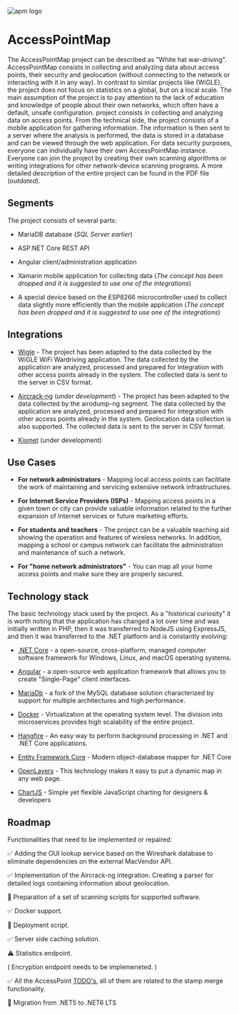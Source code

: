 ![apm logo](https://user-images.githubusercontent.com/46250989/123469319-2b96bb80-d5f3-11eb-9b53-d8be8fa73c0b.png)
#  AccessPointMap

The AccessPointMap project can be described as "White hat war-driving". AccessPointMap consists in collecting and analyzing data about access points, their security and geolocation (without connecting to the network or interacting with it in any way). In contrast to similar projects like (WiGLE), the project does not focus on statistics on a global, but on a local scale. The main assumption of the project is to pay attention to the lack of education and knowledge of people about their own networks, which often have a default, unsafe configuration. project consists in collecting and analyzing data on access points. From the technical side, the project consists of a mobile application for gathering information. The information is then sent to a server where the analysis is performed, the data is stored in a database and can be viewed through the web application. For data security purposes, everyone can individually have their own AccessPointMap instance. Everyone can join the project by creating their own scanning algorithms or writing integrations for other network-device scanning programs.
A more detailed description of the entire project can be found in the PDF file (*outdated*).

##  Segments

The project consists of several parts:

- MariaDB database (*SQL Server earlier*)

- ASP.NET Core REST API

- Angular client/administration application

- Xamarin mobile application for collecting data (*The concept has been dropped and it is suggested to use one of the integrations*)

- A special device based on the ESP8266 microcontroller used to collect data slightly more efficiently than the mobile application (*The concept has been dropped and it is suggested to use one of the integrations*)

## Integrations

- [Wigle](https://github.com/wiglenet/wigle-wifi-wardriving) - The project has been adapted to the data collected by the WiGLE WiFi Wardriving application. The data collected by the application are analyzed, processed and prepared for integration with other access points already in the system. The collected data is sent to the server in CSV format.

- [Aircrack-ng](https://github.com/aircrack-ng/aircrack-ng) (*under development*)  - The project has been adapted to the data collected by the airodump-ng segment. The data collected by the application are analyzed, processed and prepared for integration with other access points already in the system. Geolocation data collection is also supported. The collected data is sent to the server in CSV format.

- [Kismet](https://github.com/kismetwireless/kismet) (under development)

## Use Cases

- **For network administrators** - Mapping local access points can facilitate the work of maintaining and servicing extensive network infrastructures.

- **For Internet Service Providers (ISPs)** - Mapping access points in a given town or city can provide valuable information related to the further expansion of Internet services or future marketing efforts.

- **For students and teachers** - The project can be a valuable teaching aid showing the operation and features of wireless networks. In addition, mapping a school or campus network can facilitate the administration and maintenance of such a network.

- **For "home network administrators"** - You can map all your home access points and make sure they are properly secured.

##  Technology stack

The basic technology stack used by the project. As a "historical curiosity" it is worth noting that the application has changed a lot over time and was initially written in PHP, then it was transferred to NodeJS using ExpressJS, and then it was transferred to the .NET platform and is constantly evolving:

- [.NET Core](https://dotnet.microsoft.com) - a open-source, cross-platform, managed computer software framework for Windows, Linux, and macOS operating systems.

- [Angular](https://angular.io) - a open-source web application framework that allows you to create "Single-Page" client interfaces.

- [MariaDb](https://mariadb.org/) - a fork of the MySQL database solution characterized by support for multiple architectures and high performance.

- [Docker](https://www.docker.com) - Virtualization at the operating system level. The division into microservices provides high scalability of the entire project.

- [Hangfire](https://www.hangfire.io) - An easy way to perform background processing in .NET and .NET Core applications.

- [Entity Framework Core](https://docs.microsoft.com/en-us/ef/core/) - Modern object-database mapper for .NET Core

- [OpenLayers](https://openlayers.org) - This technology makes it easy to put a dynamic map in any web page.

- [ChartJS](https://www.chartjs.org) - Simple yet flexible JavaScript charting for designers & developers

## Roadmap

Functionalities that need to be implemented or repaired:

✅ Adding the OUI lookup service based on the Wireshark database to eliminate dependencies on the external MacVendor API. 

✅ Implementation of the Aircrack-ng integration. Creating a parser for detailed logs containing information about geolocation.

🔲 Preparation of a set of scanning scripts for supported software.

✅ Docker support.

🔲 Deployment script.

✅ Server side caching solution.

⚠️ Statistics endpoint.

( Encryption endpoint needs to be implemeneted. )

✅ All the AccessPoint [TODO's](https://github.com/Krzysztofz01/AccessPointMap/blob/master/src/AccessPointMap/AccessPointMap.Domain/AccessPoints/AccessPoint.cs#L77), all of them are related to the stamp merge functionality.

🔲 Migration from .NET5 to .NET6 LTS
